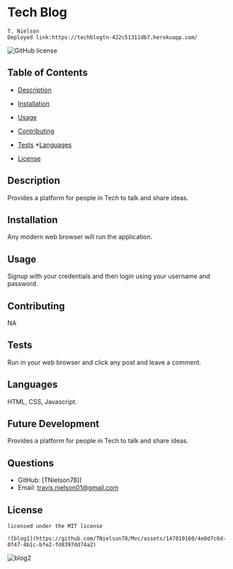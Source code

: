# Tech Blog
    T. Nielson
    Deployed link:https://techblogtn-422c51311db7.herokuapp.com/
![GitHub license](https://img.shields.io/badge/license-MIT-blue.svg)
## Table of Contents
* [Description](#description)
* [Installation](#installation)
* [Usage](#usage)
* [Contributing](#contributing)
* [Tests](#tests)
*[Languages](#languages) 

* [License](#license)

## Description
Provides a platform for people in Tech to talk and share ideas.
## Installation
Any modern web browser will run the application.
## Usage
Signup with your credentials and then login using your username and password.
## Contributing
NA
## Tests
Run in your web browser and click any post and leave a comment.
## Languages
HTML, CSS, Javascript.
## Future Development
Provides a platform for people in Tech to talk and share ideas.
## Questions
* GitHub: [TNielson78](
* Email: travis.nielson01@gmail.com
## License   
    licensed under the MIT license

    ![blog1](https://github.com/TNielson78/Mvc/assets/147010160/4e0d7c6d-0f47-4b1c-bfe2-fd8397dd74a2)

    
![blog2](https://github.com/TNielson78/Mvc/assets/147010160/e58c59d3-b8c1-4095-8de4-87deb3b44215)


